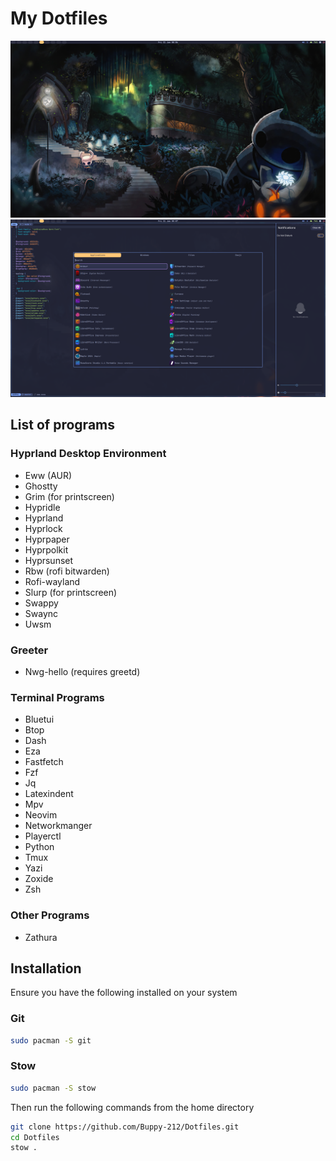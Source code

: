 # My Dotfiles

![Desktop with eww bar](Screenshots/Desktop.png)
![Desktop with rofi,swaync and nvim open](Screenshots/Desktop-rofi.png)

## List of programs

### Hyprland Desktop Environment

- Eww (AUR)
- Ghostty
- Grim (for printscreen)
- Hypridle
- Hyprland
- Hyprlock
- Hyprpaper
- Hyprpolkit
- Hyprsunset
- Rbw (rofi bitwarden)
- Rofi-wayland
- Slurp (for printscreen)
- Swappy
- Swaync
- Uwsm

### Greeter

- Nwg-hello (requires greetd)

### Terminal Programs

- Bluetui
- Btop
- Dash
- Eza
- Fastfetch
- Fzf
- Jq
- Latexindent
- Mpv
- Neovim
- Networkmanger
- Playerctl
- Python
- Tmux
- Yazi
- Zoxide
- Zsh

### Other Programs

- Zathura

## Installation

Ensure you have the following installed on your system

### Git

```Bash
sudo pacman -S git
```

### Stow

```Bash
sudo pacman -S stow
```

Then run the following commands from the home directory

```Bash
git clone https://github.com/Buppy-212/Dotfiles.git
cd Dotfiles
stow .
```

